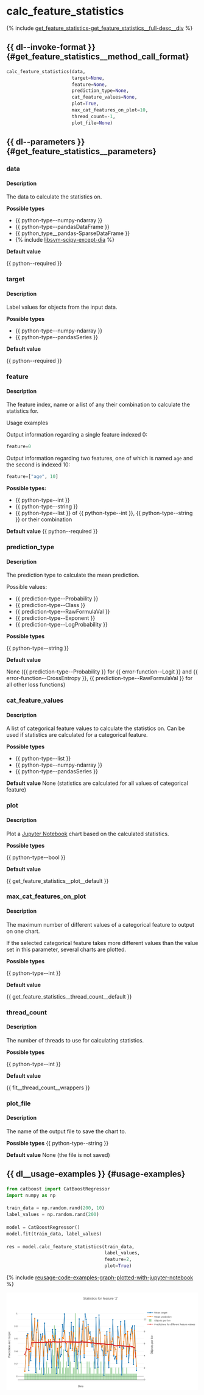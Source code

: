 # calc_feature_statistics

{% include [get_feature_statistics-get_feature_statistics__full-desc__div](../_includes/work_src/reusage-python/get_feature_statistics__full-desc__div.md) %}


## {{ dl--invoke-format }} {#get_feature_statistics__method_call_format}

```python
calc_feature_statistics(data,
                        target=None,
                        feature=None,
                        prediction_type=None,
                        cat_feature_values=None,
                        plot=True,
                        max_cat_features_on_plot=10,
                        thread_count=-1,
                        plot_file=None)
```

## {{ dl--parameters }} {#get_feature_statistics__parameters}

### data

#### Description

The data to calculate the statistics on.

**Possible types**

- {{ python-type--numpy-ndarray }}
- {{ python-type--pandasDataFrame }}
- {{ python_type__pandas-SparseDataFrame }}
- {% include [libsvm-scipy-except-dia](../_includes/work_src/reusage-formats/scipy-except-dia.md) %}

**Default value**

{{ python--required }}

### target

#### Description

Label values for objects from the input data.

**Possible types**

- {{ python-type--numpy-ndarray }}
- {{ python-type--pandasSeries }}

**Default value**

{{ python--required }}

### feature

#### Description

The feature index, name or a list of any their combination to calculate the statistics for.

Usage examples

Output information regarding a single feature indexed 0:
```python
feature=0
```

Output information regarding two features, one of which is named `age` and the second is indexed 10:

```python
feature=["age", 10]
```

**Possible types:**

- {{ python-type--int }}
- {{ python-type--string }}
- {{ python-type--list }} of {{ python-type--int }}, {{ python-type--string }} or their combination

**Default value**
 {{ python--required }}

### prediction_type

#### Description

The prediction type to calculate the mean prediction.

Possible values:
- {{ prediction-type--Probability }}
- {{ prediction-type--Class }}
- {{ prediction-type--RawFormulaVal }}
- {{ prediction-type--Exponent }}
- {{ prediction-type--LogProbability }}

**Possible types**

{{ python-type--string }}

**Default value**

None ({{ prediction-type--Probability }} for {{ error-function--Logit }} and {{ error-function--CrossEntropy }}, {{ prediction-type--RawFormulaVal }} for all other loss functions)

### cat_feature_values

#### Description
A list of categorical feature values to calculate the statistics on. Can be used if statistics are calculated for a categorical feature.

**Possible types**

- {{ python-type--list }}
- {{ python-type--numpy-ndarray }}
- {{ python-type--pandasSeries }}

**Default value**
None (statistics are calculated for all values of categorical feature)

### plot

#### Description
Plot a [Jupyter Notebook](../features/visualization_jupyter-notebook.md) chart based on the calculated statistics.

**Possible types**

{{ python-type--bool }}

**Default value**

{{ get_feature_statistics__plot__default }}

### max_cat_features_on_plot

#### Description
The maximum number of different values of a categorical feature to output on one chart.

If the selected categorical feature takes more different values than the value set in this parameter, several charts are plotted.

**Possible types**

{{ python-type--int }}

**Default value**

{{ get_feature_statistics__thread_count__default }}

### thread_count

#### Description

The number of threads to use for calculating statistics.

**Possible types**

{{ python-type--int }}

**Default value**

{{ fit__thread_count__wrappers }}

### plot_file

#### Description

The name of the output file to save the chart to.

**Possible types** {{ python-type--string }}

**Default value** None (the file is not saved)

## {{ dl__usage-examples }} {#usage-examples}

```python
from catboost import CatBoostRegressor
import numpy as np

train_data = np.random.rand(200, 10)
label_values = np.random.rand(200)

model = CatBoostRegressor()
model.fit(train_data, label_values)

res = model.calc_feature_statistics(train_data,
                                    label_values,
                                    feature=2,
                                    plot=True)

```

{% include [reusage-code-examples-graph-plotted-with-jupyter-notebook](../_includes/work_src/reusage-code-examples/graph-plotted-with-jupyter-notebook.md) %}


![](../images/interface__visualization-tools__jupyter__get_feature_statistics__regressor.png)
